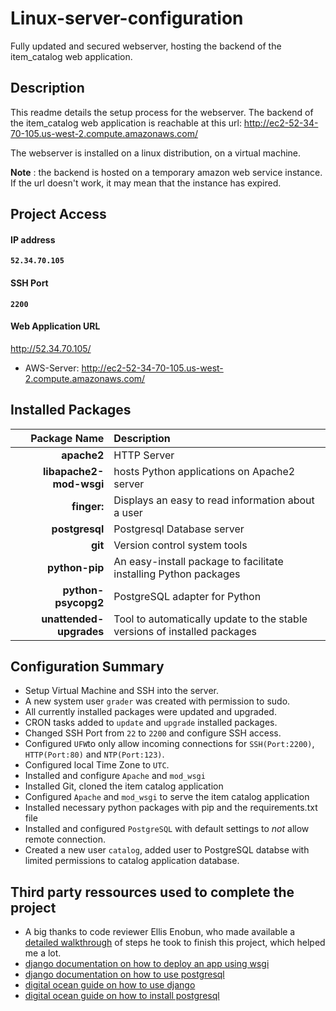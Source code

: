 # Linux-server-configuration

Fully updated and secured webserver, hosting the backend of the item_catalog web application. 

## Description

This readme details the setup process for the webserver. The backend of the item_catalog web application is reachable at this url: 
http://ec2-52-34-70-105.us-west-2.compute.amazonaws.com/

The webserver is installed on a linux distribution, on a virtual machine. 

**Note** : the backend is hosted on a temporary amazon web service instance. If the url doesn't work, it may mean that the instance has expired.

## Project Access
#### IP address

**`52.34.70.105`**

#### SSH Port

**`2200`**

#### Web Application URL
http://52.34.70.105/  

* AWS-Server: 
http://ec2-52-34-70-105.us-west-2.compute.amazonaws.com/
 
## Installed Packages

Package Name | Description
-----------: | :----------
**apache2** | HTTP Server
**libapache2-mod-wsgi** | hosts Python applications on Apache2 server
**finger:** | Displays an easy to read information about a user
**postgresql** | Postgresql Database server
**git** | Version control system tools
**python-pip** | An easy-install package to facilitate installing Python packages
**python-psycopg2** | PostgreSQL adapter for Python
**unattended-upgrades** | Tool to automatically update to the stable versions of installed packages


## Configuration Summary

- Setup Virtual Machine and SSH into the server.
- A new system user `grader` was created with permission to sudo.
- All currently installed packages were updated and upgraded.
- CRON tasks added to `update` and `upgrade` installed packages.
- Changed SSH Port from `22` to `2200` and configure SSH access.
- Configured `UFW`to only allow incoming connections for `SSH(Port:2200)`, `HTTP(Port:80)` and `NTP(Port:123)`.
- Configured local Time Zone to `UTC`.
- Installed and configure `Apache` and `mod_wsgi`
- Installed Git, cloned the item catalog application 
- Configured `Apache` and `mod_wsgi` to serve the item catalog application
- Installed necessary python packages with pip and the requirements.txt file 
- Installed and configured `PostgreSQL` with default settings to *not* allow remote connection.
- Created a new user `catalog`, added user to PostgreSQL databse with limited permissions to catalog application database.

## Third party ressources used to complete the project

- A big thanks to code reviewer Ellis Enobun, who made available a [detailed walkthrough](https://github.com/elnobun/Linux-Server-Configuration/blob/master/README.md) of steps he took to finish this project, which helped me a lot.
- [django documentation on how to deploy an app using wsgi](https://docs.djangoproject.com/en/1.10/howto/deployment/wsgi/) 
- [django documentation on how to use postgresql](https://docs.djangoproject.com/en/1.10/topics/install/#database-installation)
- [digital ocean guide on how to use django](https://www.digitalocean.com/community/tutorials/how-to-run-django-with-mod_wsgi-and-apache-with-a-virtualenv-python-environment-on-a-debian-vps)
- [digital ocean guide on how to install postgresql](https://www.digitalocean.com/community/tutorials/how-to-install-and-use-postgresql-on-ubuntu-14-04)





